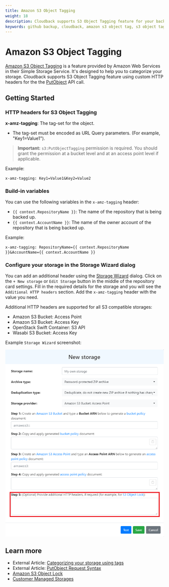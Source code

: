 ```yaml
---
title: Amazon S3 Object Tagging
weight: 18
description: Cloudback supports S3 Object Tagging feature for your backups.
keywords: github backup, cloudback, amazon s3 object tag, s3 object tag, object tag, tag, amazon s3, s3, aws s3, s3 bucket, s3 storage, s3 object tag feature
---
```


# Amazon S3 Object Tagging

[Amazon S3 Object Tagging](https://docs.aws.amazon.com/AmazonS3/latest/userguide/object-tagging.html) is a feature provided by Amazon Web Services in their Simple Storage Service. It's designed to help you to categorize your storage. Cloudback supports S3 Object Tagging feature using custom HTTP headers for the the [PutObject](https://docs.aws.amazon.com/AmazonS3/latest/API/API_PutObject.html) API call.

## Getting Started

### HTTP headers for S3 Object Tagging

**x-amz-tagging**: The tag-set for the object.

- The tag-set must be encoded as URL Query parameters. (For example, "Key1=Value1").

> **Important:** `s3:PutObjectTagging` permission is required. You should grant the permission at a bucket level and at an access point level if applicable.

Example:
```
x-amz-tagging: Key1=Value1&Key2=Value2
```

### Build-in variables

You can use the following variables in the `x-amz-tagging` header:

- `{{ context.RepositoryName }}`: The name of the repository that is being backed up.
- `{{ context.AccountName }}`: The name of the owner account of the repository that is being backed up.

Example:
```
x-amz-tagging: RepositoryName={{ context.RepositoryName }}&AccountName={{ context.AccountName }}
```

### Configure your storage in the Storage Wizard dialog

You can add an additional header using the [Storage Wizard](/custom-storages/#setting-up-a-customer-managed-storage) dialog. Click on the `+ New storage` or `Edit Storage` button in the middle of the repository card settings. Fill in the required details for the storage and you will see the `Additional HTTP headers` section. Add the `x-amz-tagging` header with the value you need.

Additional HTTP headers are supported for all S3 compatible storages:

- Amazon S3 Bucket: Access Point
- Amazon S3 Bucket: Access Key
- OpenStack Swift Container: S3 API
- Wasabi S3 Bucket: Access Key

Example `Storage Wizard` screenshot:

![Headers](/static/features/s3-custom-headers.png)

## Learn more
- External Article: [Categorizing your storage using tags](https://docs.aws.amazon.com/AmazonS3/latest/userguide/object-tagging.html)
- External Article: [PutObject Request Syntax](https://docs.aws.amazon.com/AmazonS3/latest/API/API_PutObject.html#API_PutObject_RequestSyntax)
- [Amazon S3 Object Lock](/features/s3-object-lock/)
- [Customer Managed Storages](/features/customer-storages/)
